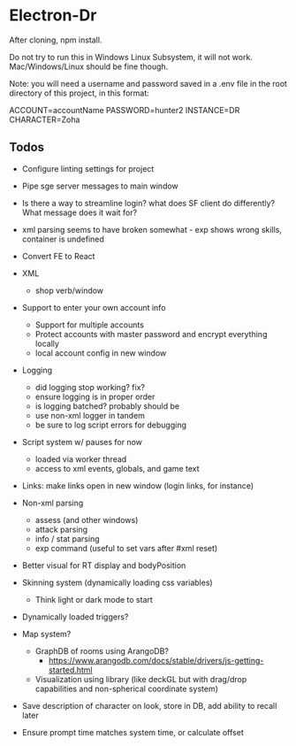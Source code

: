 # Electron-Dr

After cloning, npm install.

Do not try to run this in Windows Linux Subsystem, it will not work. Mac/Windows/Linux should be fine though.

Note: you will need a username and password saved in a .env file in the root directory of this project, in this format:

ACCOUNT=accountName
PASSWORD=hunter2
INSTANCE=DR
CHARACTER=Zoha

## Todos

- Configure linting settings for project

- Pipe sge server messages to main window

- Is there a way to streamline login? what does SF client do differently? What message does it wait for?

- xml parsing seems to have broken somewhat - exp shows wrong skills, container is undefined

- Convert FE to React

- XML
  - shop verb/window

- Support to enter your own account info
  - Support for multiple accounts
  - Protect accounts with master password and encrypt everything locally
  - local account config in new window

- Logging
  - did logging stop working? fix?
  - ensure logging is in proper order
  - is logging batched? probably should be
  - use non-xml logger in tandem
  - be sure to log script errors for debugging

- Script system w/ pauses for now

  - loaded via worker thread
  - access to xml events, globals, and game text

- Links: make links open in new window (login links, for instance)

- Non-xml parsing

  - assess (and other windows)
  - attack parsing
  - info / stat parsing
  - exp command (useful to set vars after #xml reset)

- Better visual for RT display and bodyPosition

- Skinning system (dynamically loading css variables)

  - Think light or dark mode to start

- Dynamically loaded triggers?

- Map system?

  - GraphDB of rooms using ArangoDB?
    - https://www.arangodb.com/docs/stable/drivers/js-getting-started.html
  - Visualization using library (like deckGL but with drag/drop capabilities and non-spherical coordinate system)

- Save description of character on look, store in DB, add ability to recall later

- Ensure prompt time matches system time, or calculate offset
